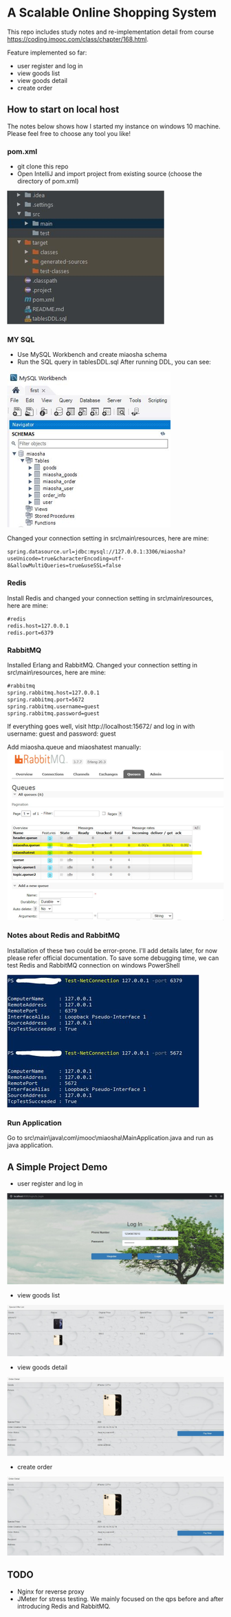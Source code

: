 # A Scalable Online Shopping System

This repo includes study notes and re-implementation detail from course https://coding.imooc.com/class/chapter/168.html.

Feature implemented so far:
* user register and log in
* view goods list
* view goods detail
* create order

## How to start on local host 
The notes below shows how I started my instance on windows 10 machine. Please feel free to choose any tool you like!

### pom.xml
* git clone this repo
* Open IntelliJ and import project from existing source (choose the directory of pom.xml)

![alt text](https://github.com/yingliu019/ScalableOnlineShopping/blob/master/src/main/resources/static/img/intellij.JPG)

### MY SQL
* Use MySQL Workbench and create miaosha schema
* Run the SQL query in tablesDDL.sql
After running DDL, you can see:

![alt text](https://github.com/yingliu019/ScalableOnlineShopping/blob/master/src/main/resources/static/img/mysqlworkbench.JPG)

Changed your connection setting in src\main\resources, here are mine:
```
spring.datasource.url=jdbc:mysql://127.0.0.1:3306/miaosha?useUnicode=true&characterEncoding=utf-8&allowMultiQueries=true&useSSL=false
```
### Redis
Install Redis and changed your connection setting in src\main\resources, here are mine:
```
#redis
redis.host=127.0.0.1
redis.port=6379
```
### RabbitMQ
Installed Erlang and RabbitMQ. Changed your connection setting in src\main\resources, here are mine:
```
#rabbitmq
spring.rabbitmq.host=127.0.0.1
spring.rabbitmq.port=5672
spring.rabbitmq.username=guest
spring.rabbitmq.password=guest
```
If everything goes well, visit http://localhost:15672/ and log in with username: guest and password: guest

Add miaosha.queue and miaoshatest manually:
![alt text](https://github.com/yingliu019/ScalableOnlineShopping/blob/master/src/main/resources/static/img/rabbitmq.JPG)

### Notes about Redis and RabbitMQ
Installation of these two could be error-prone. I'll add details later, for now please refer official documentation.
To save some debugging time, we can test Redis and RabbitMQ connection on windows PowerShell

![alt text](https://github.com/yingliu019/ScalableOnlineShopping/blob/master/src/main/resources/static/img/testconnection.JPG)

### Run Application
Go to src\main\java\com\imooc\miaosha\MainApplication.java and run as java application.

## A Simple Project Demo 
* user register and log in

![alt text](https://github.com/yingliu019/ScalableOnlineShopping/blob/master/src/main/resources/static/img/login.JPG)


* view goods list

![alt text](https://github.com/yingliu019/ScalableOnlineShopping/blob/master/src/main/resources/static/img/goodslist.JPG)


* view goods detail

![alt text](https://github.com/yingliu019/ScalableOnlineShopping/blob/master/src/main/resources/static/img/orderdetail.JPG)


* create order

![alt text](https://github.com/yingliu019/ScalableOnlineShopping/blob/master/src/main/resources/static/img/orderdetail.JPG)

## TODO
* Nginx for reverse proxy
* JMeter for stress testing. We mainly focused on the qps before and after introducing Redis and RabbitMQ.
